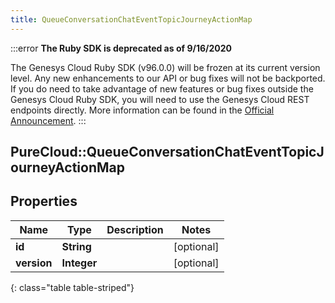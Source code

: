 ```yaml
---
title: QueueConversationChatEventTopicJourneyActionMap
---
```


:::error
**The Ruby SDK is deprecated as of 9/16/2020**

The Genesys Cloud Ruby SDK (v96.0.0) will be frozen at its current version level. Any new enhancements to our API or bug fixes will not be backported. If you do need to take advantage of new features or bug fixes outside the Genesys Cloud Ruby SDK, you will need to use the Genesys Cloud REST endpoints directly. More information can be found in the [Official Announcement](https://developer.mypurecloud.com/forum/t/announcement-genesys-cloud-ruby-sdk-end-of-life/8850).
:::


## PureCloud::QueueConversationChatEventTopicJourneyActionMap

## Properties

|Name | Type | Description | Notes|
|------------ | ------------- | ------------- | -------------|
| **id** | **String** |  | [optional] |
| **version** | **Integer** |  | [optional] |
{: class="table table-striped"}


